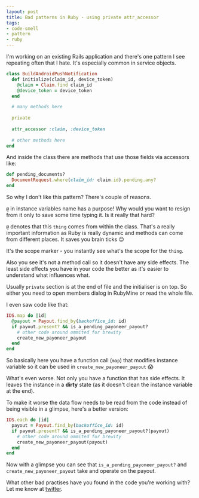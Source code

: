 ```yaml
---
layout: post
title: Bad patterns in Ruby - using private attr_accessor
tags:
- code-smell
- pattern
- ruby
---
```

I'm working on an existing Rails application and there's one pattern I see repeating often that I hate. It's especially common in service objects.

```ruby
class BuildAndroidPushNotification
  def initialize(claim_id, device_token)
    @claim = Claim.find claim_id
    @device_token = device_token
  end

  # many methods here
	
  private
	
  attr_accessor :claim, :device_token
  
  # other methods here
end
```

And inside the class there are methods that use those fields via accessors like:

```ruby
def pending_documents?
  DocumentRequest.where(claim_id: claim.id).pending.any?
end
```

So why I don't like this pattern? There's couple of reasons.

`@` in instance variables name has a purpose! Why would you want to resign from it only to save some time typing it. Is it really that hard?

`@` denotes that this `thing` comes from within the class. That's a really important information as Ruby is really dynamic and methods can come from different places. It saves you brain ticks 😉

It's the scope marker - you instantly see what's the scope for the `thing`. 

Also you see it's not a method call so it doesn't have any side effects. The least side effects you have in your code the better as it's easier to understand what influences what.

Usually `private` section is at the end of file and the initialiser is on top. So either you need to open members dialog in RubyMine or read the whole file.

I even saw code like that:

```ruby
IDS.map do |id|
  @payout = Payout.find_by(backoffice_id: id)
  if payout.present? && is_a_pending_payoneer_payout?
    # other code around ommited for brewity
    create_new_payoneer_payout
  end
end
```

So basically here you have a function call (`map`) that modifies instance variable so it can be used in `create_new_payoneer_payout` <span title="Horror!">😱</span>

What's even worse. Not only you have a function that has side effects. It leaves the instance in a **dirty** state (as it doesn't clean the instance variable at the end).

To make it worse the data flow needs to be read from the code instead of being visible in a glimpse, here's a better version:

```ruby
IDS.each do |id|
  payout = Payout.find_by(backoffice_id: id)
  if payout.present? && is_a_pending_payoneer_payout?(payout)
    # other code around ommited for brewity
    create_new_payoneer_payout(payout)
  end
end
```

Now with a glimpse you can see that `is_a_pending_payoneer_payout?` and `create_new_payoneer_payout` take and operate on the payout.

What other bad practises have you found in the code you're working with? Let me know at [twitter](https://twitter.com/devonsteroids).

